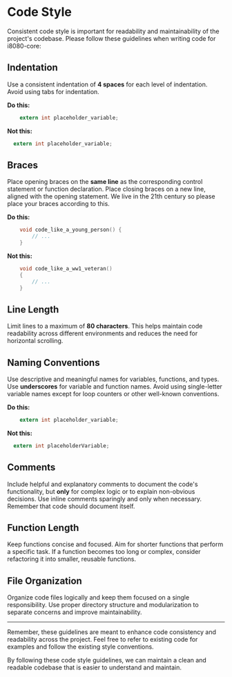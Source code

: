# Code Style

Consistent code style is important for readability and maintainability of the project's codebase. Please follow these guidelines when writing code for i8080-core:

## Indentation
Use a consistent indentation of **4 spaces** for each level of indentation. Avoid using tabs for indentation.

**Do this:**
```c
    extern int placeholder_variable;
```

**Not this:**
```c
  extern int placeholder_variable;
```

## Braces
Place opening braces on the **same line** as the corresponding control statement or function declaration. Place closing braces on a new line, aligned with the opening statement. We live in the 21th century so please place your braces according to this.

**Do this:**
```c
    void code_like_a_young_person() {
        // ...
    }
```

**Not this:**
```c
    void code_like_a_ww1_veteran()
    {
        // ...
    }
```

## Line Length
Limit lines to a maximum of **80 characters**. This helps maintain code readability across different environments and reduces the need for horizontal scrolling.

## Naming Conventions
Use descriptive and meaningful names for variables, functions, and types. Use **underscores** for variable and function names. Avoid using single-letter variable names except for loop counters or other well-known conventions.

**Do this:**
```c
    extern int placeholder_variable;
```

**Not this:**
```c
  extern int placeholderVariable;
```

## Comments
Include helpful and explanatory comments to document the code's functionality, but **only** for complex logic or to explain non-obvious decisions. Use inline comments sparingly and only when necessary. Remember that code should document itself.

## Function Length
Keep functions concise and focused. Aim for shorter functions that perform a specific task. If a function becomes too long or complex, consider refactoring it into smaller, reusable functions.

## File Organization
Organize code files logically and keep them focused on a single responsibility. Use proper directory structure and modularization to separate concerns and improve maintainability.

<hr>

Remember, these guidelines are meant to enhance code consistency and readability across the project. Feel free to refer to existing code for examples and follow the existing style conventions.

By following these code style guidelines, we can maintain a clean and readable codebase that is easier to understand and maintain.